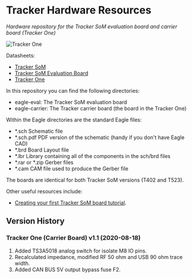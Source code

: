 # Tracker Hardware Resources

*Hardware repository for the Tracker SoM evaluation board and carrier board (Tracker One)*

![Tracker One](images/tracker-open.png)

Datasheets:

- [Tracker SoM](https://docs.particle.io/datasheets/asset-tracking/tracker-som-datasheet/)
- [Tracker SoM Evaluation Board](https://docs.particle.io/datasheets/asset-tracking/tracker-som-eval-board/)
- [Tracker One](https://docs.particle.io/datasheets/asset-tracking/tracker-one/)


In this repository you can find the following directories:

- eagle-eval: The Tracker SoM evaluation board
- eagle-carrier: The Tracker carrier board (the board in the Tracker One)

Within the Eagle directories are the standard Eagle files:

- *.sch Schematic file
- *.sch.pdf PDF version of the schematic (handy if you don't have Eagle CAD)
- *.brd Board Layout file
- *.lbr Library containing all of the components in the sch/brd files
- *.rar or *.zip Gerber files
- *.cam CAM file used to produce the Gerber file

The boards are identical for both Tracker SoM versions (T402 and T523).

Other useful resources include:

- [Creating your first Tracker SoM board tutorial](https://docs.particle.io/tutorials/asset-tracking/tracker-som-first-board/).

## Version History

### Tracker One (Carrier Board) v1.1 (2020-08-18)

1. Added TS3A5018 analog switch for isolate M8 IO pins.
2. Recalculated impedance, modified RF 50 ohm and USB 90 ohm trace width.
3. Added CAN BUS 5V output bypass fuse F2.
